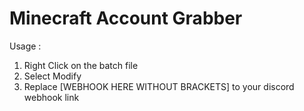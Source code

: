 # Minecraft Account Grabber

Usage :
1) Right Click on the batch file
2) Select Modify
3) Replace [WEBHOOK HERE WITHOUT BRACKETS] to your discord webhook link
